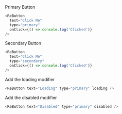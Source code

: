 Primary Button

```js
<ReButton
  text="Click Me"
  type="primary"
  onClick={() => console.log('Clicked')}
/>
```

Secondary Button

```js
<ReButton
  text="Click Me"
  type="secondary"
  onClick={() => console.log('Clicked')}
/>
```

Add the loading modifier

```js
<ReButton text="Loading" type="primary" loading />
```

Add the disabled modifier

```js
<ReButton text="Disabled" type="primary" disabled />
```
